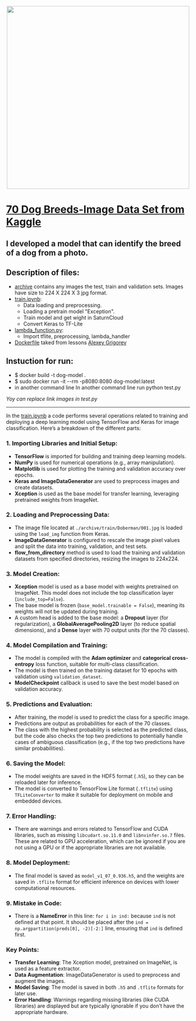 
<div id="header" align="center">
  <img src="https://glorypets.ru/wp-content/uploads/2020/07/1-tsarstvennost.jpg" width="500"/>
</div>

# [70 Dog Breeds-Image Data Set from Kaggle](https://www.kaggle.com/datasets/gpiosenka/70-dog-breedsimage-data-set)

## I developed a model that can identify the breed of a dog from a photo. 

## Description of files:
- [archive](https://github.com/Andrej-Ilin/course_zoomcamp_2022/tree/main/capstone1/archive) contains any images the test, train and validation sets. Images have size to 224 X 224 X 3 jpg format.
- [train.ipynb](https://github.com/Andrej-Ilin/course_zoomcamp_2022/blob/main/capstone1/train.ipynb):
  * Data loading and preprocessing. 
  * Loading a pretrain model "Exception".
  * Train model and get wight in SaturnCloud
  * Convert Keras to TF-Lite 
- [lambda_function.py](https://github.com/Andrej-Ilin/course_zoomcamp_2022/blob/main/capstone1/lambda_function.py):
  * Import tflite, preprocessing, lambda_handler
- [Dockerfile](https://github.com/Andrej-Ilin/course_zoomcamp_2022/blob/main/capstone1/Dockerfile) taked from lessons [Alexey Grigorev](https://github.com/alexeygrigorev/mlbookcamp-code/blob/master/course-zoomcamp/09-serverless/code/Dockerfile) 

## Instuction for run:
  - $ docker build -t dog-model .
  - $ sudo docker run -it --rm -p8080:8080 dog-model:latest
  - in another command line In another command line run python test.py
  
*Yoy can replace link images in test.py*

___
  In the [train.ipynb](https://github.com/Andrej-Ilin/course_zoomcamp_2022/blob/main/capstone1/train.ipynb) a code performs several operations related to training and deploying a deep learning model using TensorFlow and Keras for image classification. Here’s a breakdown of the different parts:

### 1. **Importing Libraries and Initial Setup**:
   - **TensorFlow** is imported for building and training deep learning models.
   - **NumPy** is used for numerical operations (e.g., array manipulation).
   - **Matplotlib** is used for plotting the training and validation accuracy over epochs.
   - **Keras and ImageDataGenerator** are used to preprocess images and create datasets.
   - **Xception** is used as the base model for transfer learning, leveraging pretrained weights from ImageNet.

### 2. **Loading and Preprocessing Data**:
   - The image file located at `./archive/train/Doberman/001.jpg` is loaded using the `load_img` function from Keras.
   - **ImageDataGenerator** is configured to rescale the image pixel values and split the data into training, validation, and test sets.
   - **flow_from_directory** method is used to load the training and validation datasets from specified directories, resizing the images to 224x224.

### 3. **Model Creation**:
   - **Xception** model is used as a base model with weights pretrained on ImageNet. This model does not include the top classification layer (`include_top=False`).
   - The base model is frozen (`base_model.trainable = False`), meaning its weights will not be updated during training.
   - A custom head is added to the base model: a **Dropout** layer (for regularization), a **GlobalAveragePooling2D** layer (to reduce spatial dimensions), and a **Dense** layer with 70 output units (for the 70 classes).

### 4. **Model Compilation and Training**:
   - The model is compiled with the **Adam optimizer** and **categorical cross-entropy** loss function, suitable for multi-class classification.
   - The model is then trained on the training dataset for 10 epochs with validation using `validation_dataset`.
   - **ModelCheckpoint** callback is used to save the best model based on validation accuracy.

### 5. **Predictions and Evaluation**:
   - After training, the model is used to predict the class for a specific image.
   - Predictions are output as probabilities for each of the 70 classes.
   - The class with the highest probability is selected as the predicted class, but the code also checks the top two predictions to potentially handle cases of ambiguous classification (e.g., if the top two predictions have similar probabilities).

### 6. **Saving the Model**:
   - The model weights are saved in the HDF5 format (`.h5`), so they can be reloaded later for inference.
   - The model is converted to TensorFlow Lite format (`.tflite`) using `TFLiteConverter` to make it suitable for deployment on mobile and embedded devices.

### 7. **Error Handling**:
   - There are warnings and errors related to TensorFlow and CUDA libraries, such as missing `libcudart.so.11.0` and `libnvinfer.so.7` files. These are related to GPU acceleration, which can be ignored if you are not using a GPU or if the appropriate libraries are not available.

### 8. **Model Deployment**:
   - The final model is saved as `model_v1_07_0.936.h5`, and the weights are saved in `.tflite` format for efficient inference on devices with lower computational resources.

### 9. **Mistake in Code**:
   - There is a **NameError** in this line: `for i in ind:` because `ind` is not defined at that point. It should be placed after the `ind = np.argpartition(preds[0], -2)[-2:]` line, ensuring that `ind` is defined first.

### Key Points:
- **Transfer Learning**: The Xception model, pretrained on ImageNet, is used as a feature extractor.
- **Data Augmentation**: ImageDataGenerator is used to preprocess and augment the images.
- **Model Saving**: The model is saved in both `.h5` and `.tflite` formats for later use.
- **Error Handling**: Warnings regarding missing libraries (like CUDA libraries) are displayed but are typically ignorable if you don’t have the appropriate hardware.
  
